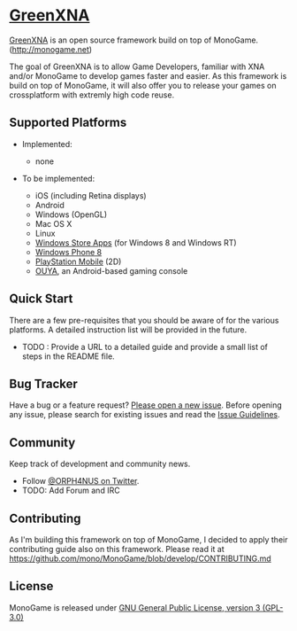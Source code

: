 # [GreenXNA](http://greenxna.glendc.com/) <a href='http://greenxna.glendc.com/' target='_blank'>

[GreenXNA](http://greenxna.glendc.com/) is an open source framework build on top of MonoGame.(http://monogame.net)

The goal of GreenXNA is to allow Game Developers, familiar with XNA and/or MonoGame to develop games faster and easier. As this framework is build on top of MonoGame, it will also offer you to release your games on crossplatform with extremly high code reuse.

## Supported Platforms

* Implemented:

	+ none

* To be implemented:

	+ iOS (including Retina displays)
	+ Android
	+ Windows (OpenGL)
	+ Mac OS X
	+ Linux
	+ [Windows Store Apps](http://dev.windows.com) (for Windows 8 and Windows RT)
	+ [Windows Phone 8](http://dev.windowsphone.com)
	+ [PlayStation Mobile](https://psm.playstation.net/portal/en/index.html) (2D)
	+ [OUYA](http://ouya.tv), an Android-based gaming console

## Quick Start

There are a few pre-requisites that you should be aware of for the various platforms. A detailed instruction list will be provided in the future.

* TODO : Provide a URL to a detailed guide and provide a small list of steps in the README file.

## Bug Tracker

Have a bug or a feature request? [Please open a new issue](https://github.com/GlenDC/GreenXNA/issues). Before opening any issue, please search for existing issues and read the [Issue Guidelines](https://github.com/necolas/issue-guidelines).

## Community

Keep track of development and community news.

* Follow [@ORPH4NUS on Twitter](https://twitter.com/ORPH4NUS).
* TODO: Add Forum and IRC

## Contributing

As I'm building this framework on top of MonoGame, I decided to apply their contributing guide also on this framework. Please read it at https://github.com/mono/MonoGame/blob/develop/CONTRIBUTING.md

## License

MonoGame is released under [GNU General Public License, version 3 (GPL-3.0)](https://github.com/GlenDC/GreenXNA/blob/master/LICENSE.txt)
